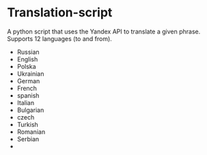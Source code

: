 Translation-script
==================

A python script that uses the Yandex API to translate a given phrase. Supports 12 languages (to and from).

- Russian
- English
- Polska
- Ukrainian
- German
- French
- spanish
- Italian
- Bulgarian
- czech
- Turkish
- Romanian
- Serbian
-
